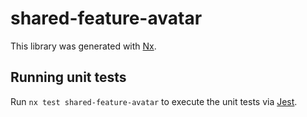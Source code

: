 # shared-feature-avatar

This library was generated with [Nx](https://nx.dev).

## Running unit tests

Run `nx test shared-feature-avatar` to execute the unit tests via [Jest](https://jestjs.io).
